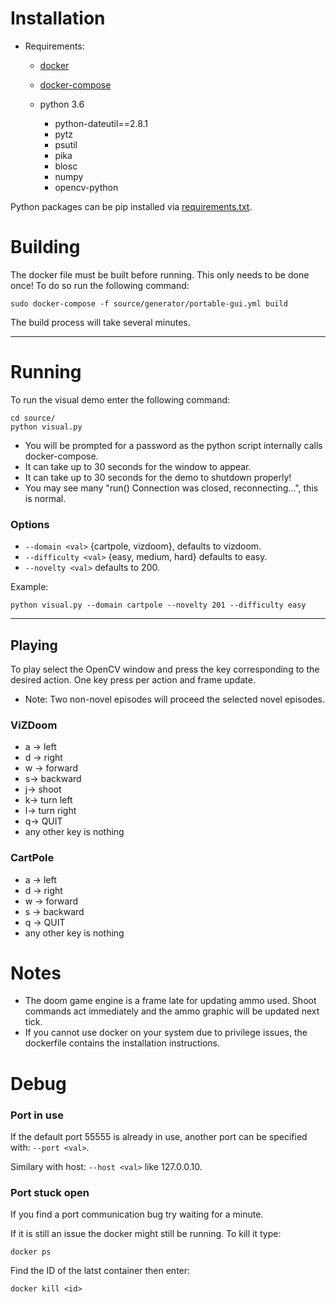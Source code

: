 # Installation
* Requirements:
  * [docker](https://docs.docker.com/engine/install/ubuntu/)
  * [docker-compose](https://docs.docker.com/compose/install/)

  * python 3.6
    * python-dateutil==2.8.1
    * pytz
    * psutil
    * pika
    * blosc
    * numpy
    * opencv-python
    
Python packages can be pip installed via [requirements.txt](source%2Frequirements.txt).

# Building
The docker file must be built before running. 
This only needs to be done once!
To do so run the following command:
```
sudo docker-compose -f source/generator/portable-gui.yml build
```
The build process will take several minutes.

---

# Running
To run the visual demo enter the following command:
```
cd source/
python visual.py
```

* You will be prompted for a password as the python script internally calls docker-compose. 
* It can take up to 30 seconds for the window to appear.
* It can take up to 30 seconds for the demo to shutdown properly!
* You may see many "run() Connection was closed, reconnecting...", this is normal.

### Options
* ``--domain <val>`` {cartpole, vizdoom}, defaults to vizdoom.
* ``--difficulty <val>`` {easy, medium, hard} defaults to easy.
* ``--novelty <val>`` defaults to 200.

Example:
```
python visual.py --domain cartpole --novelty 201 --difficulty easy
```

---

## Playing
To play select the OpenCV window and press the key corresponding to the desired action. 
One key press per action and frame update.

* Note: Two non-novel episodes will proceed the selected novel episodes.

### ViZDoom
* a &rarr; left 
* d &rarr;  right
* w &rarr; forward
* s&rarr; backward
* j&rarr; shoot
* k&rarr; turn left
* l&rarr; turn right
* q&rarr; QUIT
* any other key is nothing

### CartPole
* a &rarr; left
* d &rarr;  right
* w &rarr; forward
* s &rarr; backward
* q &rarr; QUIT
* any other key is nothing

# Notes
* The doom game engine is a frame late for updating ammo used. Shoot commands act immediately and the ammo graphic will be updated next tick.
* If you cannot use docker on your system due to privilege issues, the dockerfile contains the installation instructions. 
# Debug
### Port in use
If the default port 55555 is already in use, another port can be specified with: ```--port <val>```. 

Similary with host: ```--host <val>``` like 127.0.0.10.
 
### Port stuck open
If you find a port communication bug try waiting for a minute.

If it is still an issue the docker might still be running. To kill it type:
```
docker ps
```
Find the ID of the latst container then enter:
```
docker kill <id>
```